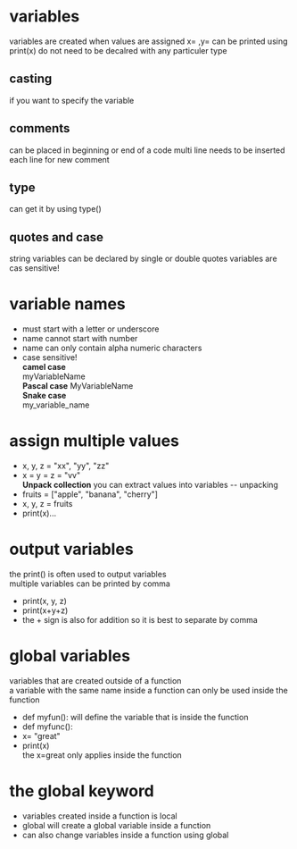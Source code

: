 # **variables** 
variables are created when values are assigned 
x= ,y= 
can be printed using print(x)
do not need to be decalred with any particuler type 
## casting 
if you want to specify the variable 
## comments 
can be placed in beginning or end of a code 
multi line needs to be inserted each line for new comment 
## type
can get it by using type()

## quotes and case
string variables can be declared by single or double quotes
variables are cas sensitive!
# **variable names** 
- must start with a letter or underscore    
- name cannot start with number     
- name can only contain alpha numeric characters     
- case sensitive!   
**camel case**  
myVariableName  
**Pascal case**
MyVariableName  
**Snake case**  
my_variable_name    

# **assign multiple values** 
- x, y, z = "xx", "yy", "zz"    
- x = y = z = "vv"  
**Unpack collection**
you can extract values into variables -- unpacking 
- fruits = ["apple", "banana", "cherry"]    
- x, y, z = fruits 
- print(x)...
# **output variables**
the print() is often used to output variables   
multiple variables can be printed by comma  
- print(x, y, z)
- print(x+y+z)  
- the + sign is also for addition so it is best to separate by comma    
# **global variables** 
variables that are created outside of a function    
a variable with the same name inside a function can only be used inside the function    
- def myfun(): will define the variable that is inside the function 
- def myfunc(): 
- x= "great"
- print(x)  
the x=great only applies inside the function    
# **the global keyword**
- variables created inside a function is local  
- global will create a global variable inside a function
- can also change variables inside a function using global